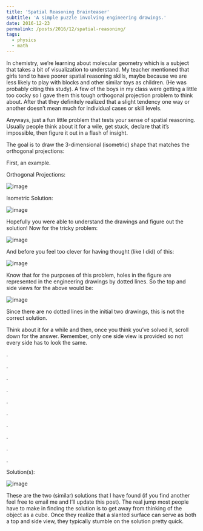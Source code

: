 ```yaml
---
title: 'Spatial Reasoning Brainteaser'
subtitle: 'A simple puzzle involving engineering drawings.'
date: 2016-12-23
permalink: /posts/2016/12/spatial-reasoning/
tags:
  - physics
  - math
---
```


In chemistry, we’re learning about molecular geometry which is a subject that takes a bit of visualization to understand. My teacher mentioned that girls tend to have poorer spatial reasoning skills, maybe because we are less likely to play with blocks and other similar toys as children. (He was probably citing this study). A few of the boys in my class were getting a little too cocky so I gave them this tough orthogonal projection problem to think about. After that they definitely realized that a slight tendency one way or another doesn’t mean much for individual cases or skill levels.

Anyways, just a fun little problem that tests your sense of spatial reasoning. Usually people think about it for a wile, get stuck, declare that it’s impossible, then figure it out in a flash of insight.

The goal is to draw the 3-dimensional (isometric) shape that matches the orthogonal projections:

First, an example. 

Orthogonal Projections:

![image](https://github.com/user-attachments/assets/c00b63bd-c287-4251-b362-4febd082d436)

Isometric Solution:

![image](https://github.com/user-attachments/assets/7f1470a0-cd5b-4cf4-8c40-bb3480ce6988)

Hopefully you were able to understand the drawings and figure out the solution!
Now for the tricky problem:

![image](https://github.com/user-attachments/assets/f1f61285-2085-4241-a110-e9756118fbd4)


And before you feel too clever for having thought (like I did) of this:

![image](https://github.com/user-attachments/assets/e2179ecf-0376-4952-92ab-afe1d914da5c)

Know that for the purposes of this problem, holes in the figure are represented in the engineering drawings by dotted lines. So the top and side views for the above would be:

![image](https://github.com/user-attachments/assets/b0dad763-01c5-497d-bc28-25e35d8ad7d4)

Since there are no dotted lines in the initial two drawings, this is not the correct solution.

Think about it for a while and then, once you think you’ve solved it, scroll down for the answer. Remember, only one side view is provided so not every side has to look the same.

.

.

.

.

.

.

.

.

.

.

Solution(s):

![image](https://github.com/user-attachments/assets/5c4d2b82-ed07-4b25-9b20-a1348fc4c11e)

These are the two (similar) solutions that I have found (if you find another feel free to email me and I’ll update this post). The real jump most people have to make in finding the solution is to get away from thinking of the object as a cube. Once they realize that a slanted surface can serve as both a top and side view, they typically stumble on the solution pretty quick.

